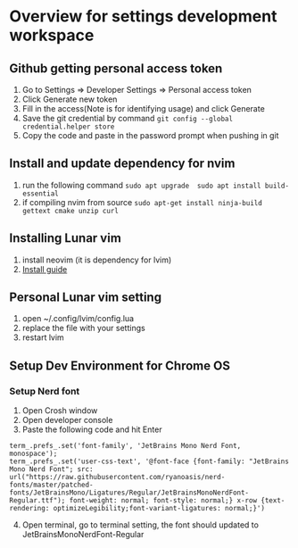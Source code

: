 # Overview for settings development workspace

## Github getting personal access token
1. Go to Settings => Developer Settings => Personal access token
2. Click Generate new token
3. Fill in the access(Note is for identifying usage) and click Generate
4. Save the git credential by command `git config --global credential.helper store`
5. Copy the code and paste in the password prompt when pushing in git

## Install and update dependency for nvim
1. run the following command
`sudo apt upgrade 
sudo apt install build-essential`
2. if compiling nvim from source
`sudo apt-get install ninja-build gettext cmake unzip curl`

## Installing Lunar vim
1. install neovim (it is dependency for lvim)
2. [Install guide](https://www.lunarvim.org/docs/installation)

## Personal Lunar vim setting
1. open ~/.config/lvim/config.lua
2. replace the file with your settings
3. restart lvim 

## Setup Dev Environment for Chrome OS

### Setup Nerd font 
1. <C-A-t> Open Crosh window
2. <C-J> Open developer console
3. Paste the following code and hit Enter
```
term_.prefs_.set('font-family', 'JetBrains Mono Nerd Font, monospace');
term_.prefs_.set('user-css-text', '@font-face {font-family: "JetBrains Mono Nerd Font"; src: url("https://raw.githubusercontent.com/ryanoasis/nerd-fonts/master/patched-fonts/JetBrainsMono/Ligatures/Regular/JetBrainsMonoNerdFont-Regular.ttf"); font-weight: normal; font-style: normal;} x-row {text-rendering: optimizeLegibility;font-variant-ligatures: normal;}')
```
4. Open terminal, go to terminal setting, the font should updated to JetBrainsMonoNerdFont-Regular
